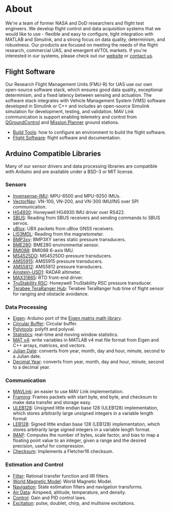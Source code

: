 # About
We're a team of former NASA and DoD researchers and flight test engineers. We develop flight control and data acquisition systems that we would like to use - flexible and easy to configure, tight integration with MATLAB and Simulink, and a strong focus on data quality, determinism, and robustness. Our products are focused on meeting the needs of the flight research, commercial UAS, and emergent eVTOL markets. If you're interested in our systems, please check out our [website](https://bolderflight.com/) or [contact us](mailto:info@bolderflight.com).

## Flight Software
Our Research Flight Management Units (FMU-R) for UAS use our own open-source software stack, which ensures good data quality, exceptional determinism, and a fixed latency between sensing and actuation. The software stack integrates with Vehicle Management System (VMS) software developed in Simulink or C++ and includes an open-source Simulink simulation for development, testing, and validation. MAV Link communication is support enabling telemetry and control from [QGroundControl](http://qgroundcontrol.com/) and [Mission Planner](https://ardupilot.org/planner/) ground stations.
  * [Build Tools](https://github.com/bolderflight/build-tools): how to configure an environment to build the flight software.
  * [Flight Software](https://github.com/bolderflight/spaaro): flight software and documentation.

## Arduino Compatible Libraries
Many of our sensor drivers and data processing libraries are compatible with Arduino and are available under a BSD-3 or MIT license.

### Sensors
  * [Invensense-IMU](https://github.com/bolderflight/invensense-imu): MPU-6500 and MPU-9250 IMUs.
  * [VectorNav](https://github.com/bolderflight/vector-nav): VN-100, VN-200, and VN-300 IMU/INS over SPI communication. 
  * [HG4930](https://github.com/bolderflight/hg4930): Honeywell HG4930 IMU driver over RS422.
  * [SBUS](https://github.com/bolderflight/sbus): Reading from SBUS receivers and sending commands to SBUS servos.
  * [uBlox](https://github.com/bolderflight/ublox): UBX packets from uBlox GNSS receivers.
  * [LIS3MDL](https://github.com/bolderflight/lis3mdl): Reading from the magnetometer.
  * [BMP3xy](https://github.com/bolderflight/bmp3): BMP3XY series static pressure transducers.
  * [BME280](https://github.com/bolderflight/bme280): BME280 environmental sensor.
  * [BMI088](https://github.com/bolderflight/bmi088-arduino): BMI088 6-axis IMU.
  * [MS4525DO](https://github.com/bolderflight/ms4525do): MS4525DO pressure transducers.
  * [AMS5915](https://github.com/bolderflight/ams5915): AMS5915 pressure transducers.
  * [AMS5812](https://github.com/bolderflight/ams5812): AMS5812 pressure transducers.
  * [Ainstein-USD1](https://github.com/bolderflight/ainstein-usd1): RADAR altimeter.
  * [MAX31865](https://github.com/bolderflight/max31865): RTD front-end driver.
  * [TruStability RSC](https://github.com/bolderflight/tru-stability-rsc): Honeywell TruStability RSC pressure transducer.
  * [Terabee TeraRanger Hub](https://github.com/bolderflight/terabee): Terabee TeraRanger hub time of flight sensor for ranging and obstacle avoidance.

### Data Processing
  * [Eigen](https://github.com/bolderflight/eigen/): Arduino port of the [Eigen matrix math library](https://eigen.tuxfamily.org/index.php?title=Main_Page).
  * [Circular Buffer](https://github.com/bolderflight/circle_buf): Circular buffer.
  * [Polytools](https://github.com/bolderflight/polytools): polyfit and polyval.
  * [Statistics](https://github.com/bolderflight/statistics): real-time and moving window statistics.
  * [MAT v4](https://github.com/bolderflight/mat_v4): write variables in MATLAB v4 mat file format from Eigen and C++ arrays, matrices, and vectors.
  * [Julian Date](https://github.com/bolderflight/juliandate): converts from year, month, day and hour, minute, second to a Julian date.
  * [Decimal Year](https://github.com/bolderflight/decyear): converts from year, month, day and hour, minute, second to a decimal year.

### Communication
  * [MAVLink](https://github.com/bolderflight/mavlink): an easier to use MAV Link implementation.
  * [Framing](https://github.com/bolderflight/framing): Frames packets with start byte, end byte, and checksum to make data transfer and storage easy.
  * [ULEB128](https://github.com/bolderflight/uleb128): Unsigned little endian base 128 (ULEB128) implementation, which stores arbitrarily large unsigned integers in a variable length format
  * [LEB128](https://github.com/bolderflight/leb128): Signed little endian base 128 (LEB128) implementation, which stores arbitrarily large signed integers in a variable length format.
  * [IMAP](https://github.com/bolderflight/imap): Computes the number of bytes, scale factor, and bias to map a floating point value to an integer, given a range and the desired precision, useful for compression.
  * [Checksum](https://github.com/bolderflight/checksum/): Implements a Fletcher16 checksum.


### Estimation and Control
  * [Filter](https://github.com/bolderflight/filter): Rational transfer function and IIR filters.
  * [World Magnetic Model](https://github.com/bolderflight/wmm): World Magnetic Model.
  * [Navigation](https://github.com/bolderflight/navigation): State estimation filters and navigation transforms.
  * [Air Data](https://github.com/bolderflight/airdata): Airspeed, altitude, temperature, and density.
  * [Control](https://github.com/bolderflight/control): Gain and PID control laws.
  * [Excitation](https://github.com/bolderflight/excitation): pulse, doublet, chirp, and multisine excitations.

